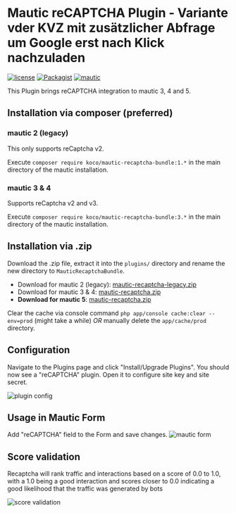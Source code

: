 # Mautic reCAPTCHA Plugin - Variante vder KVZ mit zusätzlicher Abfrage um Google erst nach Klick nachzuladen

[![license](https://img.shields.io/packagist/v/koco/mautic-recaptcha-bundle.svg)](https://packagist.org/packages/koco/mautic-recaptcha-bundle) 
[![Packagist](https://img.shields.io/packagist/l/koco/mautic-recaptcha-bundle.svg)](LICENSE)
[![mautic](https://img.shields.io/badge/mautic-3%20&%204-blue.svg)](https://www.mautic.org/mixin/recaptcha/)

This Plugin brings reCAPTCHA integration to mautic 3, 4 and 5.

## Installation via composer (preferred)
### mautic 2 (legacy)
This only supports reCaptcha v2.

Execute `composer require koco/mautic-recaptcha-bundle:1.*` in the main directory of the mautic installation.
### mautic 3 & 4
Supports reCaptcha v2 and v3.

Execute `composer require koco/mautic-recaptcha-bundle:3.*` in the main directory of the mautic installation.

## Installation via .zip
Download the .zip file, extract it into the `plugins/` directory and rename the new directory to `MauticRecaptchaBundle`.

* Download for mautic 2 (legacy): [mautic-recaptcha-legacy.zip](https://github.com/KonstantinCodes/mautic-recaptcha/archive/1.1.3.zip)
* Download for mautic 3 & 4: [mautic-recaptcha.zip](https://github.com/KonstantinCodes/mautic-recaptcha/archive/master.zip)
* **Download for mautic 5**: [mautic-recaptcha.zip](https://codeload.github.com/technik-kvz/mautic-recaptcha/zip/refs/heads/kvz)

Clear the cache via console command `php app/console cache:clear --env=prod` (might take a while) *OR* manually delete the `app/cache/prod` directory.

## Configuration
Navigate to the Plugins page and click "Install/Upgrade Plugins". You should now see a "reCAPTCHA" plugin. Open it to configure site key and site secret.

![plugin config](/doc/config.png?raw=true "plugin config")

## Usage in Mautic Form
Add "reCAPTCHA" field to the Form and save changes.
![mautic form](/doc/form_preview.png?raw=true "Mautic Form with reCAPTCHA")

## Score validation

Recaptcha will rank traffic and interactions based on a score of 0.0 to 1.0, with a 1.0 being a good interaction and scores closer to 0.0 indicating a good likelihood that the traffic was generated by bots

![score validation](/doc/score-validation.png?raw=true "plugin config")
